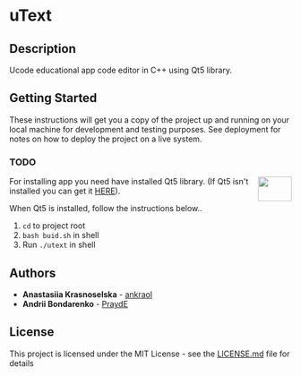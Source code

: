 # uText

## Description

Ucode educational app code editor in C++ using Qt5 library.

## Getting Started

These instructions will get you a copy of the project up and running on your local machine for development and testing purposes.
See deployment for notes on how to deploy the project on a live system.

### TODO

<img src="https://upload.wikimedia.org/wikipedia/commons/thumb/0/0b/Qt_logo_2016.svg/1200px-Qt_logo_2016.svg.png" align="right" width="60" height="44">

For installing app you need have installed Qt5 library.
(If Qt5 isn't installed you can get it [HERE](https://www.qt.io)).

When Qt5 is installed, follow the instructions below..

1. `cd` to project root
2. `bash buid.sh` in shell
3. Run `./utext` in shell

## Authors

* **Anastasiia Krasnoselska** - [ankraol](https://github.com/ankraol)
* **Andrii Bondarenko** - [PraydE](https://github.com/PraydE007)

## License

This project is licensed under the MIT License - see the [LICENSE.md](LICENSE.md) file for details
